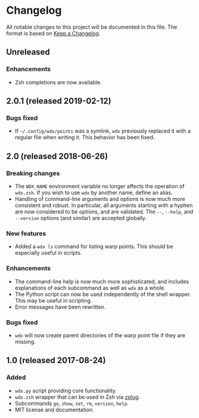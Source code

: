 # Changelog

All notable changes to this project will be documented in this file.
The format is based on [Keep a Changelog].

## Unreleased
### Enhancements
* Zsh completions are now available.

## 2.0.1 (released 2019-02-12)
### Bugs fixed
* If `~/.config/wdx/points` was a symlink, `wdx` previously replaced
  it with a regular file when writing it. This behavior has been
  fixed.

## 2.0 (released 2018-06-26)
### Breaking changes
* The `WDX_NAME` environment variable no longer affects the operation
  of `wdx.zsh`. If you wish to use `wdx` by another name, define an
  alias.
* Handling of command-line arguments and options is now much more
  consistent and robust. In particular, all arguments starting with a
  hyphen are now considered to be options, and are validated. The
  `--`, `--help`, and `--version` options (and similar) are accepted
  globally.

### New features
* Added a `wdx ls` command for listing warp points. This should be
  especially useful in scripts.

### Enhancements
* The command-line help is now much more sophisticated, and includes
  explanations of each subcommand as well as `wdx` as a whole.
* The Python script can now be used independently of the shell
  wrapper. This may be useful in scripting.
* Error messages have been rewritten.

### Bugs fixed
* `wdx` will now create parent directories of the warp point file if
  they are missing.

## 1.0 (released 2017-08-24)
### Added
* `wdx.py` script providing core functionality.
* `wdx.zsh` wrapper that can be used in Zsh via [zplug].
* Subcommands `go`, `show`, `set`, `rm`, `version`, `help`.
* MIT license and documentation.

[keep a changelog]: http://keepachangelog.com/
[zplug]: https://github.com/zplug/zplug
